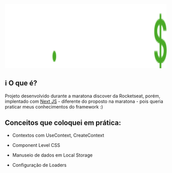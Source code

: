 <img src="./assets/logo.svg" widht="500px" height="200px">

## :information_source: O que é?
Projeto desenvolvido durante a maratona discover da Rocketseat, porém, implentado com [Next JS](https://nextjs.org) - diferente do proposto na maratona - pois queria praticar meus conhecimentos do framework :)

## Conceitos que coloquei em prática:

- Contextos com UseContext, CreateContext

- Component Level CSS

- Manuseio de dados em Local Storage

- Configuração de Loaders